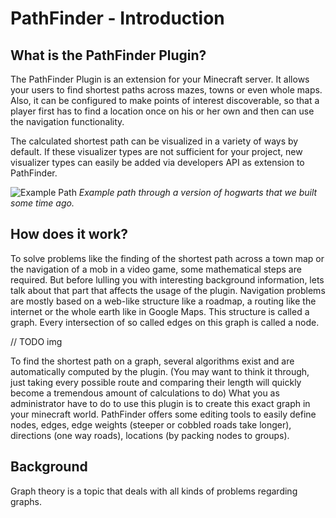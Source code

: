 # PathFinder - Introduction

## What is the PathFinder Plugin?

The PathFinder Plugin is an extension for your Minecraft server. It allows your users to find shortest paths across mazes, towns or even whole maps. Also, it can be configured to make points of interest discoverable, so that a player first has to find a location once on his or her own and then can use the navigation functionality.

The calculated shortest path can be visualized in a variety of ways by default. If these visualizer types are not sufficient for your project, new visualizer types can easily be added via developers API as extension to PathFinder.

![Example Path](markdown/pathfinder/images/path_example.png)
*Example path through a version of hogwarts that we built some time ago.*

## How does it work?

To solve problems like the finding of the shortest path across a town map or the navigation of a mob in a video game, some mathematical steps are required. But before lulling you with interesting background information, lets talk about that part that affects the usage of the plugin.
Navigation problems are mostly based on a web-like structure like a roadmap, a routing like the internet or the whole earth like in Google Maps.
This structure is called a graph. Every intersection of so called edges on this graph is called a node.

// TODO img

To find the shortest path on a graph, several algorithms exist and are automatically computed by the plugin.
(You may want to think it through, just taking every possible route and comparing their length will quickly become a tremendous amount of calculations to do)
What you as administrator have to do to use this plugin is to create this exact graph in your minecraft world.
PathFinder offers some editing tools to easily define nodes, edges, edge weights (steeper or cobbled roads take longer), directions (one way roads), locations (by packing nodes to groups).

## Background

Graph theory is a topic that deals with all kinds of problems regarding graphs.
